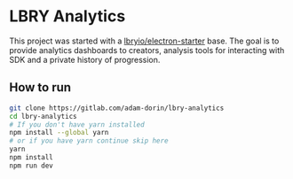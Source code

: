 # LBRY Analytics

This project was started with a [lbryio/electron-starter](https://github.com/lbryio/electron-starter "Electron Starter") base.
The goal is to provide analytics dashboards to creators, analysis tools for interacting with SDK and a private history of progression.

## How to run

```bash
git clone https://gitlab.com/adam-dorin/lbry-analytics
cd lbry-analytics
# If you don't have yarn installed 
npm install --global yarn
# or if you have yarn continue skip here
yarn
npm install
npm run dev
```
